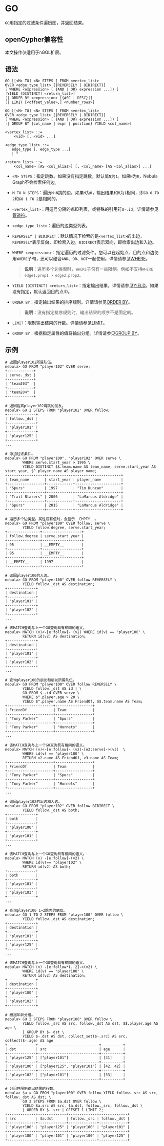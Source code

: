 # GO

`GO`用指定的过滤条件遍历图，并返回结果。

## openCypher兼容性

本文操作仅适用于nGQL扩展。

## 语法

```ngql
GO [[<M> TO] <N> STEPS ] FROM <vertex_list>
OVER <edge_type_list> [{REVERSELY | BIDIRECT}]
[ WHERE <expression> [ {AND | OR} expression ...]) ]
[YIELD [DISTINCT] <return_list>]
[| ORDER BY <expression> [{ASC | DESC}]]
[| LIMIT [<offset_value>,] <number_rows>]

GO [[<M> TO] <N> STEPS ] FROM <vertex_list>
OVER <edge_type_list> [{REVERSELY | BIDIRECT}]
[ WHERE <expression> [ {AND | OR} expression ...]) ]
[| GROUP BY {col_name | expr | position} YIELD <col_name>]

<vertex_list> ::=
    <vid> [, <vid> ...]

<edge_type_list> ::=
   edge_type [, edge_type ...]
   | *

<return_list> ::=
    <col_name> [AS <col_alias>] [, <col_name> [AS <col_alias>] ...]
```

- `<N> STEPS`：指定跳数。如果没有指定跳数，默认值`N`为`1`。如果`N`为`0`，Nebula Graph不会检索任何边。

- `M TO N STEPS`：遍历`M~N`跳的边。如果`M`为`0`，输出结果和`M`为`1`相同，即`GO 0 TO 2`和`GO 1 TO 2`是相同的。

- `<vertex_list>`：用逗号分隔的点ID列表，或特殊的引用符`$-.id`。详情请参见[管道符](../5.operators/4.pipe.md)。

- `<edge_type_list>`：遍历的边类型列表。

- `REVERSELY | BIDIRECT`：默认情况下检索的是`<vertex_list>`的出边，`REVERSELY`表示反向，即检索入边，`BIDIRECT`表示双向，即检索出边和入边。

- `WHERE <expression>`：指定遍历的过滤条件。您可以在起始点、目的点和边使用`WHERE`子句，还可以结合`AND`、`OR`、`NOT`一起使用。详情请参见[WHERE](../8.clauses-and-options/where.md)。

    >**说明**：遍历多个边类型时，`WHERE`子句有一些限制。例如不支持`WHERE edge1.prop1 > edge2.prop2`。

- `YIELD [DISTINCT] <return_list>`：指定输出结果。详情请参见[YIELD](../8.clauses-and-options/yield.md)。如果没有指定，默认返回目的点ID。

- `ORDER BY`：指定输出结果的排序规则。详情请参见[ORDER BY](../8.clauses-and-options/order-by.md)。

    > **说明**：没有指定排序规则时，输出结果的顺序不是固定的。

- `LIMIT`：限制输出结果的行数。详情请参见[LIMIT](../8.clauses-and-options/limit.md)。

- `GROUP BY`：根据指定属性的值将输出分组。详情请参见[GROUP BY](../8.clauses-and-options/group-by.md)。

## 示例

```ngql
# 返回player102所属队伍。
nebula> GO FROM "player102" OVER serve;
+------------+
| serve._dst |
+------------+
| "team203"  |
+------------+
| "team204"  |
+------------+
```

```ngql
# 返回距离player102两跳的朋友。
nebula> GO 2 STEPS FROM "player102" OVER follow;
+-------------+
| follow._dst |
+-------------+
| "player101" |
+-------------+
| "player125" |
+-------------+
...
```

```ngql
# 添加过滤条件。
nebula> GO FROM "player100", "player102" OVER serve \
        WHERE serve.start_year > 1995 \
        YIELD DISTINCT $$.team.name AS team_name, serve.start_year AS start_year, $^.player.name AS player_name;
+-----------------+------------+---------------------+
| team_name       | start_year | player_name         |
+-----------------+------------+---------------------+
| "Spurs"         | 1997       | "Tim Duncan"        |
+-----------------+------------+---------------------+
| "Trail Blazers" | 2006       | "LaMarcus Aldridge" |
+-----------------+------------+---------------------+
| "Spurs"         | 2015       | "LaMarcus Aldridge" |
+-----------------+------------+---------------------+
```

```ngql
# 遍历多个边类型。属性没有值时，会显示__EMPTY__。
nebula> GO FROM "player100" OVER follow, serve \
        YIELD follow.degree, serve.start_year;
+---------------+------------------+
| follow.degree | serve.start_year |
+---------------+------------------+
| 95            | __EMPTY__        |
+---------------+------------------+
| 95            | __EMPTY__        |
+---------------+------------------+
| __EMPTY__     | 1997             |
+---------------+------------------+
```

```ngql
# 返回player100的入边。
nebula> GO FROM "player100" OVER follow REVERSELY \
        YIELD follow._dst AS destination;
+-------------+
| destination |
+-------------+
| "player101" |
+-------------+
| "player102" |
+-------------+
...

# 该MATCH查询与上一个GO查询具有相同的语义。
nebula> MATCH (v)<-[e:follow]- (v2) WHERE id(v) == 'player100' \
        RETURN id(v2) AS destination;
+-------------+
| destination |
+-------------+
| "player101" |
+-------------+
| "player102" |
+-------------+
...
```

```ngql
# 查询player100的朋友和朋友所属队伍。
nebula> GO FROM "player100" OVER follow REVERSELY \
        YIELD follow._dst AS id | \
        GO FROM $-.id OVER serve \
        WHERE $^.player.age > 20 \
        YIELD $^.player.name AS FriendOf, $$.team.name AS Team;
+---------------------+-----------------+
| FriendOf            | Team            |
+---------------------+-----------------+
| "Tony Parker"       | "Spurs"         |
+---------------------+-----------------+
| "Tony Parker"       | "Hornets"       |
+---------------------+-----------------+
...

# 该MATCH查询与上一个GO查询具有相同的语义。
nebula> MATCH (v)<-[e:follow]- (v2)-[e2:serve]->(v3)  \
        WHERE id(v) == 'player100' \
        RETURN v2.name AS FriendOf, v3.name AS Team;
+---------------------+-----------------+
| FriendOf            | Team            |
+---------------------+-----------------+
| "Tony Parker"       | "Spurs"         |
+---------------------+-----------------+
| "Tony Parker"       | "Hornets"       |
+---------------------+-----------------+
...
```

```ngql
# 返回player102的出边和入边。
nebula> GO FROM "player102" OVER follow BIDIRECT \
        YIELD follow._dst AS both;
+-------------+
| both        |
+-------------+
| "player100" |
+-------------+
| "player101" |
+-------------+
...

# 该MATCH查询与上一个GO查询具有相同的语义。
nebula> MATCH (v) -[e:follow]-(v2) \
        WHERE id(v)== "player102" \
        RETURN id(v2) AS both;
+-------------+
| both        |
+-------------+
| "player101" |
+-------------+
| "player103" |
+-------------+
...
```

```ngql
# 查询player100 1~2跳内的朋友。
nebula> GO 1 TO 2 STEPS FROM "player100" OVER follow \
        YIELD follow._dst AS destination;
+-------------+
| destination |
+-------------+
| "player101" |
+-------------+
| "player125" |
+-------------+
...

# 该MATCH查询与上一个GO查询具有相同的语义。
nebula> MATCH (v) -[e:follow*1..2]->(v2) \
        WHERE id(v) == "player100" \
        RETURN id(v2) AS destination;
+-------------+
| destination |
+-------------+
| "player100" |
+-------------+
| "player102" |
+-------------+
```

```ngql
# 根据年龄分组。
nebula> GO 2 STEPS FROM "player100" OVER follow \
        YIELD follow._src AS src, follow._dst AS dst, $$.player.age AS age \
        | GROUP BY $-.dst \
        YIELD $-.dst AS dst, collect_set($-.src) AS src, collect($-.age) AS age
+-------------+----------------------------+----------+
| dst         | src                        | age      |
+-------------+----------------------------+----------+
| "player125" | ["player101"]              | [41]     |
+-------------+----------------------------+----------+
| "player100" | ["player125", "player101"] | [42, 42] |
+-------------+----------------------------+----------+
| "player102" | ["player101"]              | [33]     |
+-------------+----------------------------+----------+
```

```ngql
# 分组并限制输出结果的行数。
nebula> $a = GO FROM "player100" OVER follow YIELD follow._src AS src, follow._dst AS dst; \
        GO 2 STEPS FROM $a.dst OVER follow \
        YIELD $a.src AS src, $a.dst, follow._src, follow._dst \
        | ORDER BY $-.src | OFFSET 1 LIMIT 2;
+-------------+-------------+-------------+-------------+
| src         | $a.dst      | follow._src | follow._dst |
+-------------+-------------+-------------+-------------+
| "player100" | "player125" | "player100" | "player101" |
+-------------+-------------+-------------+-------------+
| "player100" | "player101" | "player100" | "player125" |
+-------------+-------------+-------------+-------------+
```
